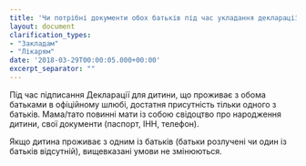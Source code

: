 ```yaml
---
title: 'Чи потрібні документи обох батьків під час укладання декларації для дитини? Що робити за умови, коли батьки розлучені, дитина народжена у «громадянському» шлюбі, немає одного з батьків?'
layout: document
clarification_types:
- "Закладам"
- "Лікарям"
date: '2018-03-29T00:00:05.000+00:00'
excerpt_separator: ""
---
```


Під час підписання Декларації для дитини, що проживає з обома батьками в офіційному шлюбі, достатня присутність тільки одного з батьків.
Мама/тато повинні мати із собою свідоцтво про народження дитини, свої документи (паспорт, ІНН, телефон).

Якщо дитина проживає з одним із батьків (батьки розлучені чи один із батьків відсутній), вищевказані умови не змінюються.
